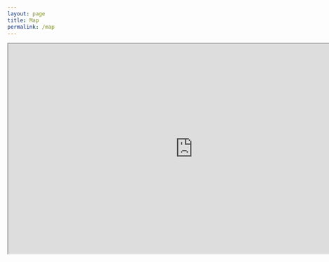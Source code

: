 ```yaml
---
layout: page
title: Map
permalink: /map
---
```


<iframe src="https://www.google.com/maps/d/u/0/embed?mid=1dTfuAt7qZ1gPvcoJMFw72uo5az9P2Zxm" width="840" height="480"></iframe>
